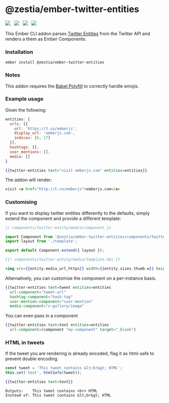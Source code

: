 # @zestia/ember-twitter-entities

<a href="http://emberobserver.com/addons/ember-twitter-entities"><img src="http://emberobserver.com/badges/ember-twitter-entities.svg"></a> &nbsp; <a href="https://david-dm.org/zestia/ember-twitter-entities#badge-embed"><img src="https://david-dm.org/zestia/ember-twitter-entities.svg"></a> &nbsp; <a href="https://david-dm.org/zestia/ember-twitter-entities#dev-badge-embed"><img src="https://david-dm.org/zestia/ember-twitter-entities/dev-status.svg"></a> &nbsp; <a href="http://travis-ci.org/zestia/ember-twitter-entities"><img src="https://travis-ci.org/zestia/ember-twitter-entities.svg?branch=master"></a>

This Ember CLI addon parses [Twitter Entities](https://dev.twitter.com/overview/api/entities-in-twitter-objects) from the Twitter API and renders a them as Ember Components.

### Installation
```
ember install @zestia/ember-twitter-entities
```

### Notes

This addon requires the [Babel Polyfill](https://github.com/babel/ember-cli-babel#polyfill) to correctly handle emojis.

### Example usage

Given the following:

```javascript
entities: {
  urls: [{
    url: 'https://t.co/emberjs',
    display_url: 'emberjs.com',
    indices: [6, 17]
  }],
  hashtags: [],
  user_mentions: [],
  media: []
}
```

```handlebars
{{twitter-entities text="visit emberjs.com" entities=entities}}
```

The addon will render:

```html
visit <a href="http://t.co/emberjs">emberjs.com</a>
```

### Customising

If you want to display twitter entities differently to the defaults, simply extend the component and provide a different template:

```javascript
// components/twitter-entity/media/component.js

import Component from '@zestia/ember-twitter-entities/components/twitter-entity/media';
import layout from './template';

export default Component.extend({ layout });
```
```handlebars
{{! components/twitter-entity/media/template.hbs }}

<img src={{entity.media_url_https}} width={{entity.sizes.thumb.w}} height={{entity.sizes.thumb.h}}>
```

Alternatively, you can customise the component on a per-instance basis.

```handlebars
{{twitter-entities text=tweet entities=entities
  url-component="tweet-url"
  hashtag-component="hash-tag"
  user-mention-component="user-mention"
  media-component="x-gallery/image"
```
You can even pass in a component

```handlebars
{{twitter-entities text=text entities=entities
  url-component=(component "my-component" target="_blank")
```

### HTML in tweets

If the tweet you are rendering is already encoded, flag it as html-safe to prevent double encoding.

```javascript
const tweet = 'This tweet contains &lt;br&gt; HTML';
this.set('text', htmlSafe(tweet));
```

```handlebars
{{twitter-entities text=text}}
```

```
Outputs:    This tweet contains <br> HTML
Instead of: This tweet contains &lt;br&gt; HTML
```
